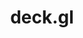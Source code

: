 ---
blog: http://medium.com/vis-gl
codehost: https://github.com/https://github.com/visgl/deck.gl
logohandle: deckgl
sort: deckgl
title: deck.gl
website: https://deck.gl/
---